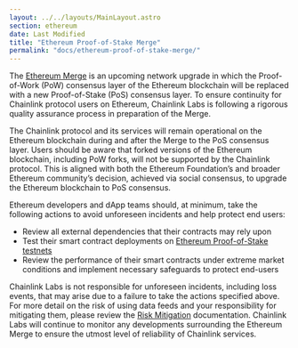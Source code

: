 ```yaml
---
layout: ../../layouts/MainLayout.astro
section: ethereum
date: Last Modified
title: "Ethereum Proof-of-Stake Merge"
permalink: "docs/ethereum-proof-of-stake-merge/"
---
```


The [Ethereum Merge](https://ethereum.org/en/upgrades/merge/) is an upcoming network upgrade in which the Proof-of-Work (PoW) consensus layer of the Ethereum blockchain will be replaced with a new Proof-of-Stake (PoS) consensus layer. To ensure continuity for Chainlink protocol users on Ethereum, Chainlink Labs is following a rigorous quality assurance process in preparation of the Merge.

The Chainlink protocol and its services will remain operational on the Ethereum blockchain during and after the Merge to the PoS consensus layer. Users should be aware that forked versions of the Ethereum blockchain, including PoW forks, will not be supported by the Chainlink protocol. This is aligned with both the Ethereum Foundation’s and broader Ethereum community’s decision, achieved via social consensus, to upgrade the Ethereum blockchain to PoS consensus.

Ethereum developers and dApp teams should, at minimum, take the following actions to avoid unforeseen incidents and help protect end users:

- Review all external dependencies that their contracts may rely upon
- Test their smart contract deployments on [Ethereum Proof-of-Stake testnets](https://ethereum.org/en/developers/docs/networks/#ethereum-testnets)
- Review the performance of their smart contracts under extreme market conditions and implement necessary safeguards to protect end-users

Chainlink Labs is not responsible for unforeseen incidents, including loss events, that may arise due to a failure to take the actions specified above. For more detail on the risk of using data feeds and your responsibility for mitigating them, please review the [Risk Mitigation](/data-feeds/selecting-data-feeds/#risk-mitigation) documentation. Chainlink Labs will continue to monitor any developments surrounding the Ethereum Merge to ensure the utmost level of reliability of Chainlink services.
